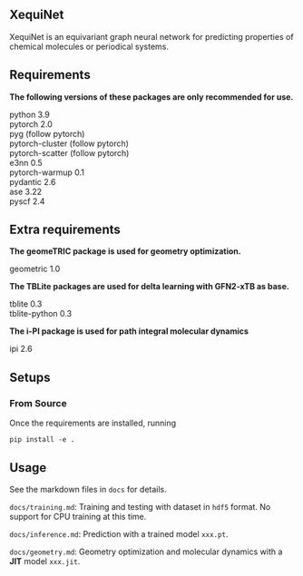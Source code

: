 ## XequiNet
XequiNet is an equivariant graph neural network for predicting properties of chemical molecules or periodical systems.

## Requirements
**The following versions of these packages are only recommended for use.**

python 3.9<br>
pytorch 2.0<br>
pyg (follow pytorch)<br>
pytorch-cluster (follow pytorch)<br>
pytorch-scatter (follow pytorch)<br>
e3nn 0.5<br>
pytorch-warmup 0.1<br>
pydantic 2.6<br>
ase 3.22<br>
pyscf 2.4

## Extra requirements

**The geomeTRIC package is used for geometry optimization.**

geometric 1.0

**The TBLite packages are used for delta learning with GFN2-xTB as base.**

tblite 0.3<br>
tblite-python 0.3

**The i-PI package is used for path integral molecular dynamics**

ipi 2.6

## Setups
### From Source
Once the requirements are installed, running
```
pip install -e .
```

## Usage
See the markdown files in `docs` for details.

`docs/training.md`: Training and testing with dataset in `hdf5` format. No support for CPU training at this time.

`docs/inference.md`: Prediction with a trained model `xxx.pt`.

`docs/geometry.md`: Geometry optimization and molecular dynamics with a **JIT** model `xxx.jit`.